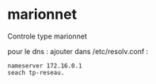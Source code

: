 # marionnet

Controle type marionnet 

pour le dns : 
ajouter dans /etc/resolv.conf : 
```
nameserver 172.16.0.1
seach tp-reseau.
```
